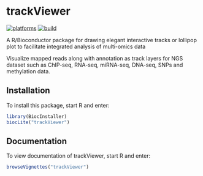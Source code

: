 # trackViewer

[![platforms](http://bioconductor.org/shields/availability/devel/trackViewer.svg)](http://bioconductor.org/packages/devel/bioc/html/trackViewer.html)
[![build](http://bioconductor.org/shields/build/devel/bioc/trackViewer.svg)](http://bioconductor.org/packages/devel/bioc/html/trackViewer.html)

A R/Bioconductor package for drawing elegant interactive tracks or lollipop plot to facilitate integrated analysis of multi-omics data

Visualize mapped reads along with annotation as track layers for NGS dataset 
  such as ChIP-seq, RNA-seq, miRNA-seq, DNA-seq, SNPs and methylation data.

## Installation

To install this package, start R and enter:

```r
library(BiocInstaller)
biocLite("trackViewer")
```

## Documentation

To view documentation of trackViewer, start R and enter:
```r
browseVignettes("trackViewer")
```

